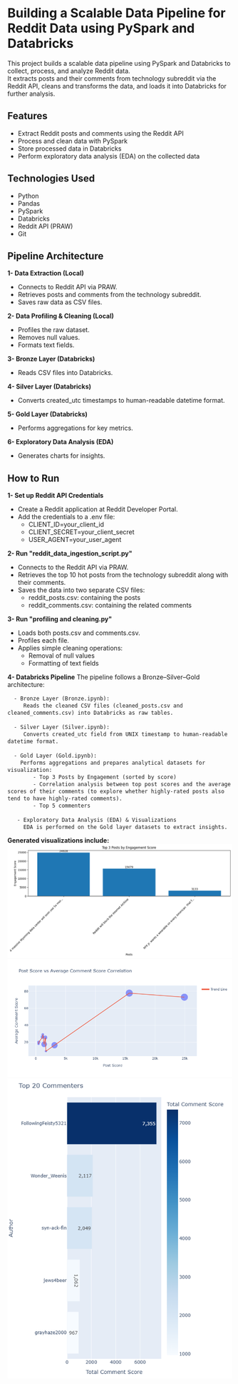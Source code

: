 # Building a Scalable Data Pipeline for Reddit Data using PySpark and Databricks

This project builds a scalable data pipeline using PySpark and Databricks to collect, process, and analyze Reddit data.  
It extracts posts and their comments from technology subreddit via the Reddit API, cleans and transforms the data, and loads it into Databricks for further analysis.

## Features
- Extract Reddit posts and comments using the Reddit API
- Process and clean data with PySpark
- Store processed data in Databricks
- Perform exploratory data analysis (EDA) on the collected data


## Technologies Used
- Python
- Pandas
- PySpark
- Databricks
- Reddit API (PRAW)
- Git

## Pipeline Architecture

**1- Data Extraction (Local)**

  - Connects to Reddit API via PRAW.
  - Retrieves posts and comments from the technology subreddit.
  - Saves raw data as CSV files.

**2- Data Profiling & Cleaning (Local)**

  - Profiles the raw dataset.
  - Removes null values.
  - Formats text fields.

**3- Bronze Layer (Databricks)**

  - Reads CSV files into Databricks.

**4- Silver Layer (Databricks)**

- Converts created_utc timestamps to human-readable datetime format.

**5- Gold Layer (Databricks)**

  - Performs aggregations for key metrics.

**6- Exploratory Data Analysis (EDA)**

  - Generates charts for insights.

## How to Run

**1- Set up Reddit API Credentials**

  - Create a Reddit application at Reddit Developer Portal.
  - Add the credentials to a .env file:
    - CLIENT_ID=your_client_id
    - CLIENT_SECRET=your_client_secret
    - USER_AGENT=your_user_agent
    
**2- Run "reddit_data_ingestion_script.py"**
   - Connects to the Reddit API via PRAW.
   - Retrieves the top 10 hot posts from the technology subreddit along with their comments.
   - Saves the data into two separate CSV files:
        - reddit_posts.csv: containing the posts
        - reddit_comments.csv: containing the related comments

**3- Run "profiling and cleaning.py"**
   - Loads both posts.csv and comments.csv.
   - Profiles each file.
   - Applies simple cleaning operations:
        - Removal of null values
        - Formatting of text fields
          
**4- Databricks Pipeline**
    The pipeline follows a Bronze–Silver–Gold architecture:
    
      - Bronze Layer (Bronze.ipynb):
         Reads the cleaned CSV files (cleaned_posts.csv and cleaned_comments.csv) into Databricks as raw tables.
         
      - Silver Layer (Silver.ipynb):
         Converts created_utc field from UNIX timestamp to human-readable datetime format.

      - Gold Layer (Gold.ipynb):
        Performs aggregations and prepares analytical datasets for visualization:
            - Top 3 Posts by Engagement (sorted by score)
            - Correlation analysis between top post scores and the average scores of their comments (to explore whether highly-rated posts also tend to have highly-rated comments).
            - Top 5 commenters
            
       - Exploratory Data Analysis (EDA) & Visualizations
         EDA is performed on the Gold layer datasets to extract insights.
   **Generated visualizations include:**
             ![Top 3 posts ](top_3_posts.png)
             ![post score vs avg comments](post%20score%20vs%20avg%20comments.png)
             ![top commenters](top%20commenters.png)

            
